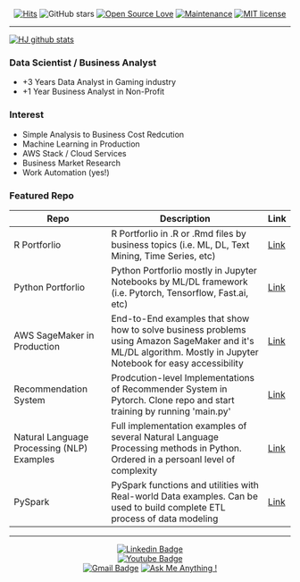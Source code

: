 <div align=center>

[![Hits](https://hits.seeyoufarm.com/api/count/incr/badge.svg?url=https%3A%2F%2Fgithub.com%2Fzzsza)](https://hits.seeyoufarm.com)
![GitHub stars](https://img.shields.io/github/stars/hyunjoonbok/Python-Projects?style=social)
[![Open Source Love](https://badges.frapsoft.com/os/v1/open-source.svg?v=103)](https://github.com/ellerbrock/open-source-badges/)
[![Maintenance](https://img.shields.io/badge/Maintained%3F-yes-green.svg)](https://GitHub.com/Naereen/StrapDown.js/graphs/commit-activity)
[![MIT license](https://img.shields.io/badge/License-MIT-blue.svg)](https://lbesson.mit-license.org/)

</div>

<hr>

[![HJ github stats](https://github-readme-stats.vercel.app/api?username=hyunjoonbok&theme=onedark&show_icons=true)](https://github.com/anuraghazra/github-readme-stats)

### Data Scientist / Business Analyst
- +3 Years Data Analyst in Gaming industry
- +1 Year Business Analyst in Non-Profit


### Interest
- Simple Analysis to Business Cost Redcution
- Machine Learning in Production 
- AWS Stack / Cloud Services 
- Business Market Research
- Work Automation (yes!)


### Featured Repo

| Repo | Description | Link |
| --- | --- | --- |
| R Portforlio | R Portforlio in .R or .Rmd files by business topics (i.e. ML, DL, Text Mining, Time Series, etc) | [Link](https://github.com/hyunjoonbok/R-projects) |
| Python Portforlio | Python Portforlio mostly in Jupyter Notebooks by ML/DL framework (i.e. Pytorch, Tensorflow, Fast.ai, etc) | [Link](https://github.com/hyunjoonbok/Python-Projects) |
| AWS SageMaker in Production | End-to-End examples that show how to solve business problems using Amazon SageMaker and it's ML/DL algorithm. Mostly in Jupyter Notebook for easy accessibility | [Link](https://github.com/hyunjoonbok/amazon-sagemaker) |
| Recommendation System | Prodcution-level Implementations of Recommender System in Pytorch. Clone repo and start training by running 'main.py' | [Link](https://github.com/hyunjoonbok/Recommendation_System-PyTorch) |
| Natural Language Processing (NLP) Examples | Full implementation examples of several Natural Language Processing methods in Python. Ordered in a persoanl level of complexity | [Link](https://github.com/hyunjoonbok/natural-language-processing) |
| PySpark | PySpark functions and utilities with Real-world Data examples. Can be used to build complete ETL process of data modeling | [Link](https://github.com/hyunjoonbok/PySpark) |

<hr>

<div align=center>
			
[![Linkedin Badge](https://img.shields.io/badge/-LinkedIn-blue?style=flat-square&logo=Linkedin&logoColor=white&link=https://www.linkedin.com/in/hyunjoonbok/)](https://www.linkedin.com/in/hyunjoonbok/)	
[![Youtube Badge](https://img.shields.io/badge/(Personal)Youtube-ff0000?style=flat-square&logo=youtube&link=https://www.youtube.com/channel/UCCwFuE8Q4X3NyOLdXQvjvuQ)](https://www.youtube.com/channel/UCCwFuE8Q4X3NyOLdXQvjvuQ)			
[![Gmail Badge](https://img.shields.io/badge/Gmail-d14836?style=flat-square&logo=Gmail&logoColor=white&link=mailto:bokhyunjoon@gmail.com)](mailto:bokhyunjoon@gmail.com)
[![Ask Me Anything !](https://img.shields.io/badge/Ask%20me-anything-1abc9c.svg)](https://www.linkedin.com/in/hyunjoonbok/)


</div>
